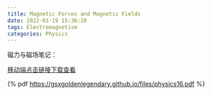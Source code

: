 ```yaml
---
title: Magnetic Forces and Magnetic Fields
date: 2022-01-19 15:36:20
tags: Electromagnetism
categories: Physics
---
```


磁力与磁场笔记：

<!--more-->

[移动端点击链接下载查看](https://gsxgoldenlegendary.github.io/files/physics16.pdf)

{% pdf https://gsxgoldenlegendary.github.io/files/physics16.pdf %}
